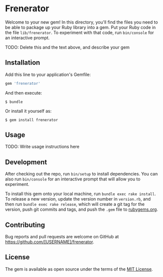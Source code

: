 # Frenerator

Welcome to your new gem! In this directory, you'll find the files you need to be able to package up your Ruby library into a gem. Put your Ruby code in the file `lib/frenerator`. To experiment with that code, run `bin/console` for an interactive prompt.

TODO: Delete this and the text above, and describe your gem

## Installation

Add this line to your application's Gemfile:

```ruby
gem 'frenerator'
```

And then execute:

    $ bundle

Or install it yourself as:

    $ gem install frenerator

## Usage

TODO: Write usage instructions here

## Development

After checking out the repo, run `bin/setup` to install dependencies. You can also run `bin/console` for an interactive prompt that will allow you to experiment.

To install this gem onto your local machine, run `bundle exec rake install`. To release a new version, update the version number in `version.rb`, and then run `bundle exec rake release`, which will create a git tag for the version, push git commits and tags, and push the `.gem` file to [rubygems.org](https://rubygems.org).

## Contributing

Bug reports and pull requests are welcome on GitHub at https://github.com/[USERNAME]/frenerator.


## License

The gem is available as open source under the terms of the [MIT License](http://opensource.org/licenses/MIT).

